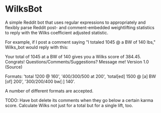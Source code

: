 WilksBot
========

A simple Reddit bot that uses regular expressions to appropriately and flexibly parse Reddit post- and comment-embedded weightlifting statistics to reply with the Wilks coefficient adjusted statistic. 

For example, if I post a comment saying "I totaled 1045 @ a BW of 140 lbs," Wilks_bot would reply with this:

Your total of 1045 at a BW of 140 gives you a Wilks score of 384.45. Congrats!
Questions/Comments/Suggestions? Message me! Version 1.0 (Source)

Formats: 'total 1200 @ 160', '400/300/500 at 200', 'total[ed] 1500 @ [a] BW [of] 200', '300/200/400 bw[:] 140'.

A number of different formats are accepted.

TODO: Have bot delete its comments when they go below a certain karma score. Calculate Wilks not just for a total but for
a single lift, too.
